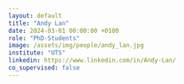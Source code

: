 ```yaml
---
layout: default
title: "Andy Lan"
date: 2024-03-01 00:00:00 +0100
role: "PhD-Students"
image: /assets/img/people/andy_lan.jpg
institute: "UTS"
linkedin: https://www.linkedin.com/in/Andy-Lan/
co_supervised: false
---
```

